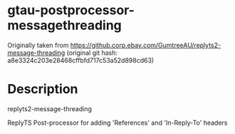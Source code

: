 # gtau-postprocessor-messagethreading

Originally taken from https://github.corp.ebay.com/GumtreeAU/replyts2-message-threading
(original git hash: a8e3324c203e28468cffbfd717c53a52d898cd63)

# Description

replyts2-message-threading

ReplyTS Post-processor for adding 'References' and 'In-Reply-To' headers
